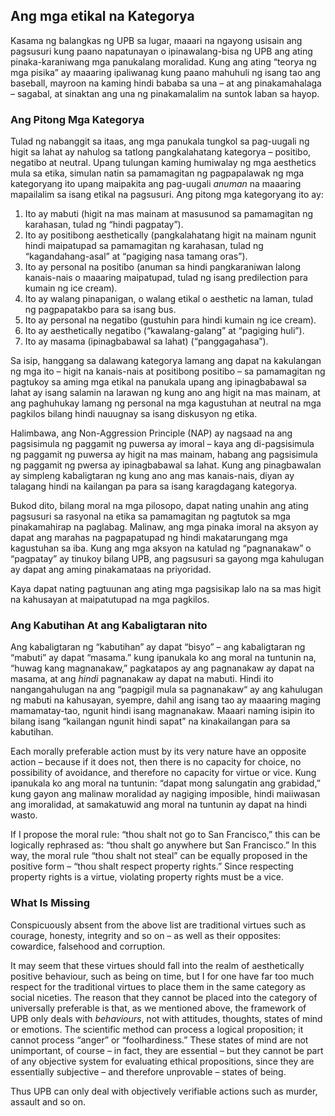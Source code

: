 ## Ang mga etikal na Kategorya

Kasama ng balangkas ng UPB sa lugar, maaari na ngayong usisain ang pagsusuri kung paano napatunayan o ipinawalang-bisa ng UPB ang ating pinaka-karaniwang mga panukalang moralidad. Kung ang ating “teorya ng mga pisika” ay maaaring ipaliwanag kung paano mahuhuli ng isang tao ang baseball, mayroon na kaming hindi bababa sa una – at ang pinakamahalaga – sagabal, at sinaktan ang una ng pinakamalalim na suntok laban sa hayop.

### Ang Pitong Mga Kategorya

Tulad ng nabanggit sa itaas, ang mga panukala tungkol sa pag-uugali ng higit sa lahat ay nahulog sa tatlong pangkalahatang kategorya – positibo, negatibo at neutral. Upang tulungan kaming humiwalay ng mga aesthetics mula sa etika, simulan natin sa pamamagitan ng pagpapalawak ng mga kategoryang ito upang maipakita ang pag-uugali *anuman* na maaaring mapailalim sa isang etikal na pagsusuri. Ang pitong mga kategoryang ito ay:

1. Ito ay mabuti (higit na mas mainam at masusunod sa pamamagitan ng karahasan, tulad ng “hindi pagpatay”).
2. Ito ay positibong aesthetically (pangkalahatang higit na mainam ngunit hindi maipatupad sa pamamagitan ng karahasan, tulad ng “kagandahang-asal” at “pagiging nasa tamang oras”).
3. Ito ay personal na positibo (anuman sa hindi pangkaraniwan lalong kanais-nais o maaaring maipatupad, tulad ng isang predilection para kumain ng ice cream).
4. Ito ay walang pinapanigan, o walang etikal o aesthetic na laman, tulad ng pagpapatakbo para sa isang bus.
5. Ito ay personal na negatibo (gustuhin para hindi kumain ng ice cream).
6. Ito ay aesthetically negatibo (“kawalang-galang” at “pagiging huli”).
7. Ito ay masama (ipinagbabawal sa lahat) (“panggagahasa”).

Sa isip, hanggang sa dalawang kategorya lamang ang dapat na kakulangan ng mga ito – higit na kanais-nais at positibong positibo – sa pamamagitan ng pagtukoy sa aming mga etikal na panukala upang ang ipinagbabawal sa lahat ay isang salamin na larawan ng kung ano ang higit na mas mainam, at ang paghuhukay lamang ng personal na mga kagustuhan at neutral na mga pagkilos bilang hindi nauugnay sa isang diskusyon ng etika.

Halimbawa, ang Non-Aggression Principle (NAP) ay nagsaad na ang pagsisimula ng paggamit ng puwersa ay imoral – kaya ang di-pagsisimula ng paggamit ng puwersa ay higit na mas mainam, habang ang pagsisimula ng paggamit ng pwersa ay ipinagbabawal sa lahat. Kung ang pinagbawalan ay simpleng kabaligtaran ng kung ano ang mas kanais-nais, diyan ay talagang hindi na kailangan pa para sa isang karagdagang kategorya.

Bukod dito, bilang moral na mga pilosopo, dapat nating unahin ang ating pagsusuri sa rasyonal na etika sa pamamagitan ng pagtutok sa mga pinakamahirap na paglabag. Malinaw, ang mga pinaka imoral na aksyon ay dapat ang marahas na pagpapatupad ng hindi makatarungang mga kagustuhan sa iba. Kung ang mga aksyon na katulad ng “pagnanakaw” o “pagpatay” ay tinukoy bilang UPB, ang pagsusuri sa gayong mga kahulugan ay dapat ang aming pinakamataas na priyoridad.

Kaya dapat nating pagtuunan ang ating mga pagsisikap lalo na sa mas higit na kahusayan at maipatutupad na mga pagkilos.

### Ang Kabutihan At ang Kabaligtaran nito

Ang kabaligtaran ng “kabutihan” ay dapat “bisyo” – ang kabaligtaran ng “mabuti” ay dapat “masama.” kung ipanukala ko ang moral na tuntunin na, “huwag kang magnanakaw,” pagkatapos ay ang pagnanakaw ay dapat na masama, at ang *hindi* pagnanakaw ay dapat na mabuti. Hindi ito nangangahulugan na ang “pagpigil mula sa pagnanakaw“ ay ang kahulugan ng mabuti na kahusayan, syempre, dahil ang isang tao ay maaaring maging mamamatay-tao, ngunit hindi isang magnanakaw. Maaari naming isipin ito bilang isang “kailangan ngunit hindi sapat” na kinakailangan para sa kabutihan.

Each morally preferable action must by its very nature have an opposite action – because if it does not, then there is no capacity for choice, no possibility of avoidance, and therefore no capacity for virtue or vice. Kung ipanukala ko ang moral na tuntunin: “dapat mong salungatin ang grabidad,” kung gayon ang malinaw moralidad ay nagiging imposible, hindi maiiwasan ang imoralidad, at samakatuwid ang moral na tuntunin ay dapat na hindi wasto.

If I propose the moral rule: “thou shalt not go to San Francisco,” this can be logically rephrased as: “thou shalt go anywhere but San Francisco.” In this way, the moral rule “thou shalt not steal” can be equally proposed in the positive form – “thou shalt respect property rights.” Since respecting property rights is a virtue, violating property rights must be a vice.

### What Is Missing

Conspicuously absent from the above list are traditional virtues such as courage, honesty, integrity and so on – as well as their opposites: cowardice, falsehood and corruption.

It may seem that these virtues should fall into the realm of aesthetically positive behaviour, such as being on time, but I for one have far too much respect for the traditional virtues to place them in the same category as social niceties. The reason that they cannot be placed into the category of universally preferable is that, as we mentioned above, the framework of UPB only deals with *behaviours*, not with attitudes, thoughts, states of mind or emotions. The scientific method can process a logical proposition; it cannot process “anger” or “foolhardiness.” These states of mind are not unimportant, of course – in fact, they are essential – but they cannot be part of any objective system for evaluating ethical propositions, since they are essentially subjective – and therefore unprovable – states of being.

Thus UPB can only deal with objectively verifiable actions such as murder, assault and so on.